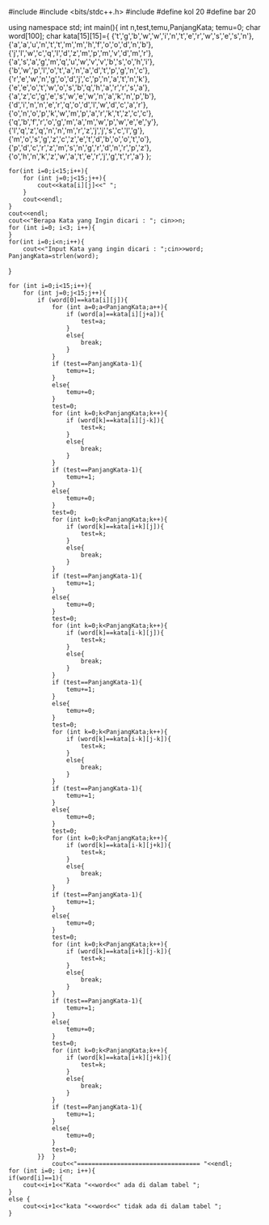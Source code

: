 #include <iostream>
#include <bits/stdc++.h>
#include <cstring>
#define kol 20
#define bar 20

using namespace std;
int main(){
	int n,test,temu,PanjangKata;
	temu=0;
	char word[100];
	char kata[15][15]={ {'t','g','b','w','w','i','n','t','e','r','w','s','e','s','n'},
						{'a','a','u','n','t','t','m','m','h','f','o','o','d','n','b'},
						{'j','l','w','c','q','l','d','z','m','p','m','v','d','m','r'},
						{'a','s','a','g','m','q','u','w','v','v','b','s','o','h','i'},
						{'b','w','p','l','o','t','a','n','a','d','t','p','g','n','c'},
						{'r','e','w','n','g','o','d','j','c','p','n','a','t','n','k'},
						{'e','e','o','t','w','o','s','b','q','h','a','r','r','s','a'},
						{'a','z','c','g','e','s','w','e','w','n','a','k','n','p','b'},
						{'d','i','n','n','e','r','q','o','d','l','w','d','c','a','r'},
						{'o','n','o','p','k','w','m','p','a','r','k','t','z','c','c'},
						{'q','b','f','r','o','g','m','a','m','w','p','w','e','e','y'},
						{'l','q','z','q','n','n','m','r','z','j','j','s','c','l','g'},
						{'m','o','s','g','z','c','z','e','t','d','b','o','o','t','o'},
						{'p','d','c','r','z','m','s','n','g','r','d','n','r','p','z'},
						{'o','h','n','k','z','w','a','t','e','r','j','g','t','r','a'}
						};
						
						
				
	for(int i=0;i<15;i++){
		for (int j=0;j<15;j++){
			cout<<kata[i][j]<<" ";
		}
		cout<<endl;
	}
	cout<<endl;
	cout<<"Berapa Kata yang Ingin dicari : "; cin>>n;
	for (int i=0; i<3; i++){
	}
	for(int i=0;i<n;i++){
		cout<<"Input Kata yang ingin dicari : ";cin>>word;
	PanjangKata=strlen(word);
}

	for (int i=0;i<15;i++){
		for (int j=0;j<15;j++){
			if (word[0]==kata[i][j]){
				for (int a=0;a<PanjangKata;a++){
					if (word[a]==kata[i][j+a]){
						test=a;
					}
					else{
						break;
					}
				}
				if (test==PanjangKata-1){
					temu+=1;
				}
				else{
					temu+=0;
				}
				test=0;
				for (int k=0;k<PanjangKata;k++){
					if (word[k]==kata[i][j-k]){
						test=k;
					}
					else{
						break;
					}
				}
				if (test==PanjangKata-1){
					temu+=1;
				}
				else{
					temu+=0;
				}
				test=0;
				for (int k=0;k<PanjangKata;k++){
					if (word[k]==kata[i+k][j]){
						test=k;
					}
					else{
						break;
					}
				}
				if (test==PanjangKata-1){
					temu+=1;
				}
				else{
					temu+=0;
				}
				test=0;
				for (int k=0;k<PanjangKata;k++){
					if (word[k]==kata[i-k][j]){
						test=k;
					}
					else{
						break;
					}
				}
				if (test==PanjangKata-1){
					temu+=1;
				}
				else{
					temu+=0;
				}
				test=0;
				for (int k=0;k<PanjangKata;k++){
					if (word[k]==kata[i-k][j-k]){
						test=k;
					}
					else{
						break;
					}
				}
				if (test==PanjangKata-1){
					temu+=1;
				}
				else{
					temu+=0;
				}
				test=0;
				for (int k=0;k<PanjangKata;k++){
					if (word[k]==kata[i-k][j+k]){
						test=k;
					}
					else{
						break;
					}
				}
				if (test==PanjangKata-1){
					temu+=1;
				}
				else{
					temu+=0;
				}
				test=0;
				for (int k=0;k<PanjangKata;k++){
					if (word[k]==kata[i+k][j-k]){
						test=k;
					}
					else{
						break;
					}
				}
				if (test==PanjangKata-1){
					temu+=1;
				}
				else{
					temu+=0;
				}
				test=0;
				for (int k=0;k<PanjangKata;k++){
					if (word[k]==kata[i+k][j+k]){
						test=k;
					}
					else{
						break;
					}
				}
				if (test==PanjangKata-1){
					temu+=1;
				}
				else{
					temu+=0;
				}
				test=0;	
			}}	}
				cout<<"================================== "<<endl;
	for (int i=0; i<n; i++){
	if(word[i]==1){
		cout<<i+1<<"Kata "<<word<<" ada di dalam tabel ";
	}
	else {
		cout<<i+1<<"kata "<<word<<" tidak ada di dalam tabel ";
	}

